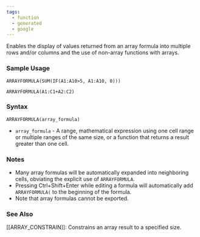 ```yaml
---
tags:
  - function
  - generated
  - google
---
```


Enables the display of values returned from an array formula into multiple rows and/or columns and the use of non-array functions with arrays.

### Sample Usage

`ARRAYFORMULA(SUM(IF(A1:A10>5, A1:A10, 0)))`

`ARRAYFORMULA(A1:C1+A2:C2)`

### Syntax

`ARRAYFORMULA(array_formula)`

* `array_formula` - A range, mathematical expression using one cell range or multiple ranges of the same size, or a function that returns a result greater than one cell.

### Notes

* Many array formulas will be automatically expanded into neighboring cells, obviating the explicit use of `ARRAYFORMULA`.
* Pressing Ctrl+Shift+Enter while editing a formula will automatically add `ARRAYFORMULA(` to the beginning of the formula.
* Note that array formulas cannot be exported.

### See Also

[[ARRAY_CONSTRAIN]]: Constrains an array result to a specified size.